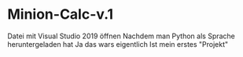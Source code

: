# Minion-Calc-v.1

Datei mit Visual Studio 2019 öffnen
Nachdem man Python als Sprache heruntergeladen hat 
Ja das wars eigentlich 
Ist mein erstes "Projekt"
